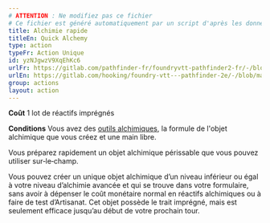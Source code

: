 ```yaml
---
# ATTENTION : Ne modifiez pas ce fichier
# Ce fichier est généré automatiquement par un script d'après les données du module Foundry VTT officiel et de sa traduction
title: Alchimie rapide
titleEn: Quick Alchemy
type: action
typeFr: Action Unique
id: yzNJgwzV9XqEhKc6
urlFr: https://gitlab.com/pathfinder-fr/foundryvtt-pathfinder2-fr/-/blob/master/data/actions/yzNJgwzV9XqEhKc6.htm
urlEn: https://gitlab.com/hooking/foundry-vtt---pathfinder-2e/-/blob/master/packs/data/actions.db/quick-alchemy.json
group: actions
layout: action
---
```

**Coût** 1 lot de réactifs imprégnés

**Conditions** Vous avez des [outils alchimiques](../equipment/outils-d-alchimiste.md), la formule de l'objet alchimique que vous créez et une main libre.

Vous préparez rapidement un objet alchimique périssable que vous pouvez utiliser sur‑le‑champ.

Vous pouvez créer un unique objet alchimique d’un niveau inférieur ou égal à votre niveau d’alchimie avancée et qui se trouve dans votre formulaire, sans avoir à dépenser le coût monétaire normal en réactifs alchimiques ou à faire de test d’Artisanat. Cet objet possède le trait imprégné, mais est seulement efficace jusqu’au début de votre prochain tour.


